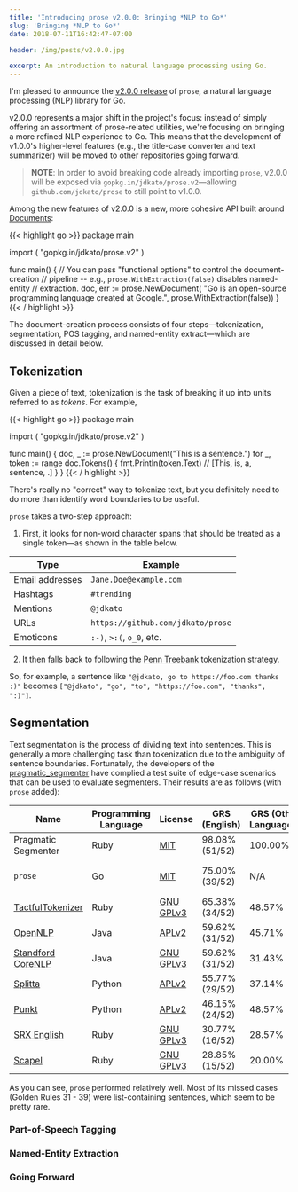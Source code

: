 ```yaml
---
title: 'Introducing prose v2.0.0: Bringing *NLP to Go*'
slug: 'Bringing *NLP to Go*'
date: 2018-07-11T16:42:47-07:00

header: /img/posts/v2.0.0.jpg

excerpt: An introduction to natural language processing using Go.
---
```


I'm pleased to announce the [v2.0.0 release](https://github.com/jdkato/prose/) of `prose`, a natural language processing (NLP) library for Go.

v2.0.0 represents a major shift in the project's focus: instead of simply offering an assortment of prose-related utilities, we're focusing on bringing a more refined NLP experience to Go. This means that the development of v1.0.0's higher-level features (e.g., the title-case converter and text summarizer) will be moved to other repositories going forward.

> **NOTE**: In order to avoid breaking code already importing `prose`, v2.0.0 will be exposed via `gopkg.in/jdkato/prose.v2`&mdash;allowing `github.com/jdkato/prose` to still point to v1.0.0.

Among the new features of v2.0.0 is a new, more cohesive API built around [Documents](https://godoc.org/gopkg.in/jdkato/prose.v2#Document):

{{< highlight go >}}
package main

import (
	"gopkg.in/jdkato/prose.v2"
)

func main() {
    // You can pass "functional options" to control the document-creation
    // pipeline -- e.g., `prose.WithExtraction(false)` disables named-entity
    // extraction.
    doc, err := prose.NewDocument(
        "Go is an open-source programming language created at Google.",
        prose.WithExtraction(false))
}
{{< / highlight >}}

The document-creation process consists of four steps&mdash;tokenization,
segmentation, POS tagging, and named-entity extract&mdash;which are discussed
in detail below.

## Tokenization

Given a piece of text, tokenization is the task of breaking it up into units
referred to as *tokens*. For example,

{{< highlight go >}}
package main

import (
	"gopkg.in/jdkato/prose.v2"
)

func main() {
    doc, _ := prose.NewDocument("This is a sentence.")
    for _, token := range doc.Tokens() {
        fmt.Println(token.Text)
        // [This, is, a, sentence, .]
    }
}
{{< / highlight >}}


There's really no "correct" way to tokenize text, but you definitely need to do
more than identify word boundaries to be useful.

`prose` takes a two-step approach:

1. First, it looks for non-word character spans that should be treated as a
single token&mdash;as shown in the table below.

| Type            | Example                           |
| -------------   | --------------------------------- |
| Email addresses | `Jane.Doe@example.com`            |
| Hashtags        | `#trending`                       |
| Mentions        | `@jdkato`                         |
| URLs            | `https://github.com/jdkato/prose` |
| Emoticons       | `:-)`, `>:(`, `o_0`, etc.         |

2. It then falls back to following the
[Penn Treebank](http://www.nltk.org/_modules/nltk/tokenize/treebank.html)
tokenization strategy.

So, for example, a sentence like `"@jdkato, go to https://foo.com thanks :)"`
becomes `["@jdkato", "go", "to", "https://foo.com", "thanks", ":)"]`.

## Segmentation

Text segmentation is the process of dividing text into sentences. This is
generally a more challenging task than tokenization due to the ambiguity
of sentence boundaries. Fortunately, the developers of the [pragmatic_segmenter](https://github.com/diasks2/pragmatic_segmenter#the-golden-rules)
have complied a test suite of edge-case scenarios that can be used to evaluate
segmenters. Their results are as follows (with `prose` added):

Name                                                                 | Programming Language | License                                             | GRS (English)         | GRS (Other Languages)  | Speed
---------------------------------------------------------------------| -------------------- | --------------------------------------------------- | --------------------- | ---------------------- | -------
Pragmatic Segmenter                                                  | Ruby                 | [MIT](http://opensource.org/licenses/MIT)           | 98.08% (51/52)        | 100.00%                | 3.84 s
`prose`                                                              | Go                   | [MIT](http://opensource.org/licenses/MIT)           | 75.00% (39/52)        | N/A                    | 0.96 s (*different hardware*)
[TactfulTokenizer](https://github.com/zencephalon/Tactful_Tokenizer) | Ruby                 | [GNU GPLv3](http://www.gnu.org/copyleft/gpl.html)   | 65.38% (34/52)        | 48.57%                 | 46.32 s
[OpenNLP](https://opennlp.apache.org/)                               | Java                 | [APLv2](http://www.apache.org/licenses/LICENSE-2.0) | 59.62% (31/52)        | 45.71%                 | 1.27 s
[Standford CoreNLP](http://nlp.stanford.edu/software/corenlp.shtml)  | Java                 | [GNU GPLv3](http://www.gnu.org/copyleft/gpl.html)   | 59.62% (31/52)        | 31.43%                 | 0.92 s
[Splitta](http://www.nltk.org/_modules/nltk/tokenize/punkt.html)     | Python               | [APLv2](http://www.apache.org/licenses/LICENSE-2.0) | 55.77% (29/52)        | 37.14%                 | N/A
[Punkt](http://www.nltk.org/_modules/nltk/tokenize/punkt.html)       | Python               | [APLv2](http://www.apache.org/licenses/LICENSE-2.0) | 46.15% (24/52)        | 48.57%                 | 1.79 s
[SRX English](https://github.com/apohllo/srx-english)                | Ruby                 | [GNU GPLv3](http://www.gnu.org/copyleft/gpl.html)   | 30.77% (16/52)        | 28.57%                 | 6.19 s
[Scapel](https://github.com/louismullie/scalpel)                     | Ruby                 | [GNU GPLv3](http://www.gnu.org/copyleft/gpl.html)   | 28.85% (15/52)        | 20.00%                 | 0.13 s

As you can see, `prose` performed relatively well. Most of its missed cases
(Golden Rules 31 - 39) were list-containing sentences, which seem to be pretty rare.

### Part-of-Speech Tagging

### Named-Entity Extraction

### Going Forward
